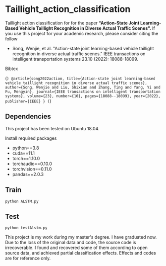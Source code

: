 # Taillight_action_classification
Taillight action classification for for the paper **“Action-State Joint Learning-Based Vehicle Taillight Recognition in Diverse Actual Traffic Scenes”.**
If you use this project for your academic research, please consider citing the follow
+ Song, Wenjie, et al. "Action-state joint learning-based vehicle taillight recognition in diverse actual traffic scenes." IEEE transactions on intelligent transportation systems 23.10 (2022): 18088-18099.

Bibtex


(```)
@article{song2022action,
  title={Action-state joint learning-based vehicle taillight recognition in diverse actual traffic scenes},
  author={Song, Wenjie and Liu, Shixian and Zhang, Ting and Yang, Yi and Fu, Mengyin},
  journal={IEEE transactions on intelligent transportation systems},
  volume={23},
  number={10},
  pages={18088--18099},
  year={2022},
  publisher={IEEE}
}
(```)

## Dependencies
This project has been tested on Ubuntu 18.04. 

Install required packages

+ python==3.8
+ cuda==11.1
+ torch==1.10.0
+ torchaudio==0.10.0
+ torchvision==0.11.0
+ pandas==2.0.3

## Train
`python ALSTM.py`

## Test
`python testAlstm.py`


This project is my work during my master's degree. I have graduated now. Due to the loss of the original data and code, the source code is irrecoverable. I found and recovered some of them according to open source data, and achieved partial classification effects. Effects and codes are for reference only.
